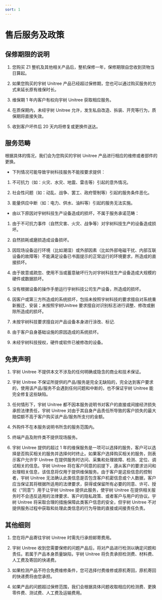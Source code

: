 ```yaml
---
sort: 1
---
```


# 售后服务及政策

## 保修期限的说明

1. 您购买 Z1 整机及其他相关产品后，整机保修一年，保修期限自您收到货物当日算起。

2. 如果您购买的宇树 Unitree 产品已经超过保修期，您也可以通过购买服务的方式来延长原有维保时长。

3. 维保期 1 年内客户有权向宇树 Unitree 获取相应服务。

4. 在质保期内，未经宇树 Unitree 允许，发生私自改造、拆装、开壳等行为，质保期将直接失效。

5. 收到客户坏件后 20 天内将修复或更换件送达。

## 服务范畴

根据具体的情况，我们会为您购买的宇树 Unitree 产品进行相应的维修或者部件的更换。

+ 下列情况可能导致宇树科技服务不能按要求提供：

1. 不可抗力（如：火灾、水灾、地震、雷击等）引起的意外情况。

2. 社会性问题（如：动乱、战争、罢工、政府管制等）引起的服务条件恶化。

3. 能量供应中断（如：电力、供水、油料等）引起的服务无法实施。

+ 由以下原因对宇树科技生产设备造成的损坏，不属于服务承诺范畴：

1. 由于不可抗力事件（自然灾害、火灾、战争等）对宇树科技生产的设备造成损坏。

2. 自然损耗或磨损造成设备损坏。

3. 因现场设备运行环境（比如潮湿）或外部因素（比如外部电磁干扰、内部互联设备的故障等）不能满足设备已书面提示的正常运行的环境要求，所造成的直接损坏。

4. 由于故意或疏忽、使用不当或蓄意破坏行为对宇树科技生产设备造成大规模的硬件或数据损坏。

5. 没有根据设备的操作手册运行宇树科技公司生产设备，所造成的损坏。

6. 因客户或第三方所造成的系统损坏，包括未按照宇树科技的要求擅自对系统重新搬迁、安装；未按照宇树Unitree 要求擅自对识别标志进行调整、修改或删除所造成的损坏。

7. 未按宇树科技要求擅自对产品设备本身进行涂改、标记.

8. 由于客户自身基础设施的原因造成的系统损坏。

9. 未经宇树科技授权，硬件或软件已被修改的设备。

## 免责声明

1. 宇树 Unitree 不提供本文不涉及的任何明确或隐含的商业和技术保证。

2. 宇树 Unitree 不保证所提供的产品/服务是完全无缺陷的，完全达到客户要求的，使用该产品/服务不会遇到任何问题和中断的，也不保证宇树 Unitree 能完全修复这些缺陷。

3. 任何情形下，宇树 Unitree 都不因本服务说明书对客户的直接或间接经济损失承担法律责任，宇树 Unitree 对由于其自身产品责任所导致的客户损失的最大赔偿额不高于客户购买该产品/服务所支付的金额。

4. 外购件不在本服务说明书所含的服务范围内。

5. 终端产品及附件类不提供现场服务。

6. 宇树 Unitree 提供的超过 1 年的维保服务是一项可以选择的服务，客户可以选择是否购买相关的服务并选择何时终止。如果客户选择购买相关的服务，则表示客户允许宇 Unitree 在提供服务时访问、采集和处理故障、检测、定位、调试相关的信息。宇树 Unitree 将在客户同意的前提下，遵从客户的要求访问和处理相关信息，该信息将仅用于提供维保服务。由于客户是这些信息的控制者，宇树 Unitree 无法确认此类信息是否包含客户机密信息或个人数据，客户应当保证其将根据所适用的法律要求，获得或保留所有必要的同意、许可、授权（“同意”）用于让宇树 Unitree 提供此服务，使宇树 Unitree 在提供相关服务时不会违反适用的法律要求、客户的隐私政策、或者客户与用户的协议。宇树 Unitree 将采取合理的措施保障此类客户信息的安全，但宇树 Unitree 不对提供服务过程中获取和处理此类信息的行为导致的直接或间接责任负责。

## 其他细则

1. 您在将产品寄往宇树 Unitree 时需先行承担邮寄费用。

2. 宇树 Unitree 收到您需要保修的问题产品后，将对产品进行检测以确定问题和责任。若属于产品本身质量缺陷，宇树 Unitree 将负责承担检测费、材料费、人工费及寄回的快递费。

3. 如果检测产品不符合免费维修条件，您可选择付费维修或原机寄回，原机寄回的快递费将由您承担。

4. 如果产品的问题超过保修范围，我们会根据具体问题收取相应的检测费、更换零件费、测试费、人工费及运输费用。
